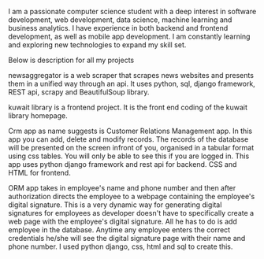 I am a passionate computer science student with a deep interest in software development, web development, data science, machine learning and business analytics. I have experience in both backend and frontend development, as well as mobile app development.
I am constantly learning and exploring new technologies to expand my skill set.


Below is description for all my projects



newsaggregator is a web scraper that scrapes news websites and presents them in a unified way through an api. It uses python, sql, django framework, REST api, scrapy and BeautifulSoup library.

kuwait library is a frontend project. It is the front end coding of the kuwait library homepage.


Crm app as name suggests is Customer Relations Management app. In this app you can add, delete and modify records. The records of the database will be presented on the screen infront of you, organised in a tabular format using css tables. You will only be able to see this if you are logged in. 
This app uses python django framework and rest api for backend. CSS and HTML for frontend.

ORM app takes in employee's name and phone number and then after authorization directs the employee to a webpage containing the employee's digital signature.
This is a very dynamic way for generating digital signatures for employees as developer doesn't have to specifically create a web page with the employee's
digital signature. All he has to do is add employee in the database. Anytime any employee enters the correct credentials he/she will see the digital signature
page with their name and phone number. I used python django, css, html and sql to create this.
